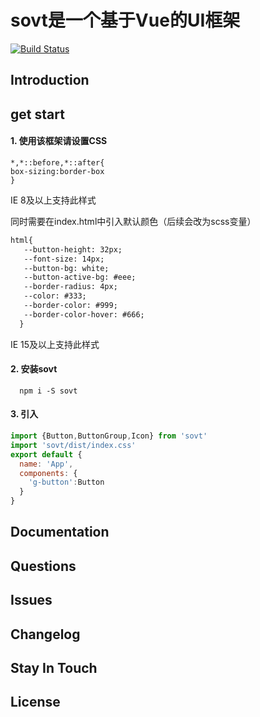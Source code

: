 # sovt是一个基于Vue的UI框架
[![Build Status](https://www.travis-ci.org/FFreshMan/sovt.svg?branch=master)](https://www.travis-ci.org/FFreshMan/sovt)
## Introduction

## get start
#### 1. 使用该框架请设置CSS
```
*,*::before,*::after{
box-sizing:border-box
}
```
IE 8及以上支持此样式

同时需要在index.html中引入默认颜色（后续会改为scss变量）
```html
html{
   --button-height: 32px;
   --font-size: 14px;
   --button-bg: white;
   --button-active-bg: #eee;
   --border-radius: 4px;
   --color: #333;
   --border-color: #999;
   --border-color-hover: #666;
  }
```
IE 15及以上支持此样式
#### 2. 安装sovt
```shell script
  npm i -S sovt
```
#### 3. 引入
```js
import {Button,ButtonGroup,Icon} from 'sovt'
import 'sovt/dist/index.css'
export default {
  name: 'App',
  components: {
    'g-button':Button
  }
}
```
## Documentation

## Questions

## Issues

## Changelog

## Stay In Touch

## License


